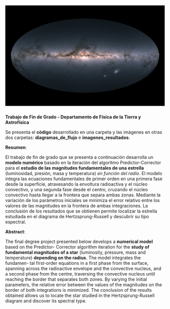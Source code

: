 # ![Test Image 1](encabezado.jpg)

**Trabajo de Fin de Grado - Departamento de Física de la Tierra y Astrofísica**

Se presenta el **código** desarrollado en una carpeta y las imágenes en otras dos carpetas: **diagramas_de_flujo** e **imagenes_resultados**.

**Resumen**:

El trabajo de fin de grado que se presenta a continuación desarrolla un **modelo numérico**
basado en la iteración del algoritmo Predictor-Corrector para el **estudio de las magnitudes
fundamentales de una estrella** (luminosidad, presión, masa y temperatura) *en función del
radio*. El modelo integra las ecuaciones fundamentales de primer orden en una primera fase desde la
superficie, atravesando la envoltura radioactiva y el núcleo convectivo, y una segunda fase desde el
centro, cruzando el núcleo convectivo hasta llegar a la frontera que separa ambas zonas. Mediante la
variación de los parámetros iniciales se minimiza el error relativo entre los valores de las magnitudes
en la frontera de ambas integraciones. La conclusión de los resultados que se obtienen permite
localizar la estrella estudiada en el diagrama de Hertzsprung-Russell y descubrir su tipo espectral.

**Abstract**:

The final degree project presented below develops a **numerical model** based on the Predictor-
Corrector algorithm iteration for the **study of fundamental magnitudes of a star** (luminosity,
pressure, mass and temperature) **depending on the radius**. The model integrates the fundamen-
tal first-order equations in a first phase from the surface, spanning across the radioactive envelope
and the convective nucleus, and a second phase from the centre, traversing the convective nucleus
until reaching the border that separates both zones. By varying the initial parameters, the relative
error between the values of the magnitudes on the border of both integrations is minimized. The
conclusion of the results obtained allows us to locate the star studied in the Hertzsprung-Russell
diagram and discover its spectral type.

